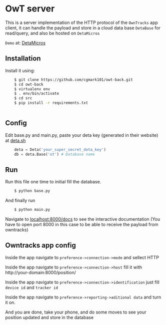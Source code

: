OwT server
=====

This is a server implementation of the HTTP protocol of the `OwnTracks` app client,
it can handle the payload and store in a cloud data base `DetaBase` for read/query, 
and also be hosted on `DetaMicros`

`Demo` at: [DetaMicros](https://gq3lmt.deta.dev)

Installation
----------

Install it using:


```bash
    $ git clone https://github.com/cgmark101/owt-back.git
    $ cd owt-back
    $ virtualenv env
    $ . env/bin/activate
    $ cd src
    $ pip install -r requirements.txt
    
```

Config
----------------

Edit base.py and main.py, paste your deta key (generated in their website) at [deta.sh](https://web.deta.sh)

```python
    deta = Deta('your_super_secret_deta_key')
    db = deta.Base('ot') # Database name
```

Run
----------------
Run this file one time to initial fill the database.

```bash
    $ python base.py
```

And finally run

```bash
    $ python main.py
```

Navigate to [localhost:8000/docs](http://127.0.0.1:8000/docs) to see the interactive documentation (You have to open port 8000 in this case to be able to receive the payload from owntracks)


Owntracks app config
----------------

Inside the app navigate to `preference->connection->mode` and sellect HTTP

Inside the app navigate to `preference->connection->host` fill it with http://your-domain:8000/position/

Inside the app navigate to `preference->connection->identification` just fill `device id` and `tracker id`

Inside the app navigate to `preference->reporting->aditional data` and turn it on.

And you are done, take your phone, and do some moves to see your position updated and store in the database
